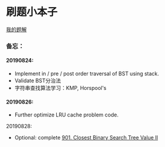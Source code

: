 # 刷题小本子

[我的题解](Problems/Problems)

### 备忘：

#### 20190824:

* Implement in / pre / post order traversal of BST using stack.
* Validate BST分治法
* 字符串查找算法学习：KMP, Horspool's

#### 20190826:

- Further optimize LRU cache problem code.

20190828:

- Optional: complete [901. Closest Binary Search Tree Value II](https://www.lintcode.com/problem/closest-binary-search-tree-value-ii/description)

